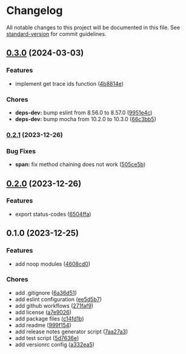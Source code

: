 # Changelog

All notable changes to this project will be documented in this file. See [standard-version](https://github.com/conventional-changelog/standard-version) for commit guidelines.

## [0.3.0](https://github.com/discue/open-telemetry-tracing-noop/issues/compare/v0.2.1...v0.3.0) (2024-03-03)


### Features

* implement get trace ids function ([4b8814e](https://github.com/discue/open-telemetry-tracing-noop/issues/commit/4b8814e113c75f8254c8f510defc93dc9bbbfb3b))


### Chores

* **deps-dev:** bump eslint from 8.56.0 to 8.57.0 ([9951e4c](https://github.com/discue/open-telemetry-tracing-noop/issues/commit/9951e4c5f1d776c87935a3ab0ccf245e64fa9618))
* **deps-dev:** bump mocha from 10.2.0 to 10.3.0 ([66c3bb5](https://github.com/discue/open-telemetry-tracing-noop/issues/commit/66c3bb5ead32c56fff8d36766d3b4c6b93d21ea6))

### [0.2.1](https://github.com/discue/open-telemetry-tracing-noop/issues/compare/v0.2.0...v0.2.1) (2023-12-26)


### Bug Fixes

* **span:** fix method chaining does not work ([505ce5b](https://github.com/discue/open-telemetry-tracing-noop/issues/commit/505ce5b134d39455fc3f2292cc8a1b64bf9ce399))

## [0.2.0](https://github.com/discue/open-telemetry-tracing-noop/issues/compare/v0.1.0...v0.2.0) (2023-12-26)


### Features

* export status-codes ([6504ffa](https://github.com/discue/open-telemetry-tracing-noop/issues/commit/6504ffa0ae41a6cfa119c948b667959ff3153451))

## 0.1.0 (2023-12-25)


### Features

* add noop modules ([4608cd0](https://github.com/discue/open-telemetry-tracing-noop/issues/commit/4608cd0d4c6c61cc5ae642bfe354a0b573259d96))


### Chores

* add .gitignore ([6a36d51](https://github.com/discue/open-telemetry-tracing-noop/issues/commit/6a36d5176b46c61994f40609481f544205bc2bd9))
* add eslint configuration ([ee5d5b7](https://github.com/discue/open-telemetry-tracing-noop/issues/commit/ee5d5b76dc59899478a59093afebdab0d0f235a9))
* add github workflows ([271faf9](https://github.com/discue/open-telemetry-tracing-noop/issues/commit/271faf93d55b22d534ae0b04e0e3816e5061900d))
* add license ([a7e9026](https://github.com/discue/open-telemetry-tracing-noop/issues/commit/a7e9026a39a8186351c528228de97b90b17b7fc5))
* add package files ([c14fd1b](https://github.com/discue/open-telemetry-tracing-noop/issues/commit/c14fd1b201a8d354eda1ab2dfe492e3af3a504f9))
* add readme ([999f154](https://github.com/discue/open-telemetry-tracing-noop/issues/commit/999f154903e63d546b8a2871c6732de1980ca6b8))
* add release notes generator script ([7aa27a3](https://github.com/discue/open-telemetry-tracing-noop/issues/commit/7aa27a3e4b08be4c365ab89c5ba074e2de7e3fbf))
* add test script ([5d7636e](https://github.com/discue/open-telemetry-tracing-noop/issues/commit/5d7636eabf9dc567353e6a8f2c154bbc69256fc1))
* add versionrc config ([a332ea5](https://github.com/discue/open-telemetry-tracing-noop/issues/commit/a332ea5f77d08fc390c595562602e97722b2cef9))
